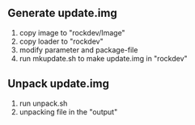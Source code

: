 ## Generate update.img

1. copy image to "rockdev/Image"
2. copy loader to "rockdev"
3. modify parameter and package-file 
4. run mkupdate.sh to make update.img in "rockdev"

## Unpack update.img

1. run unpack.sh 
2. unpacking file in the "output"  